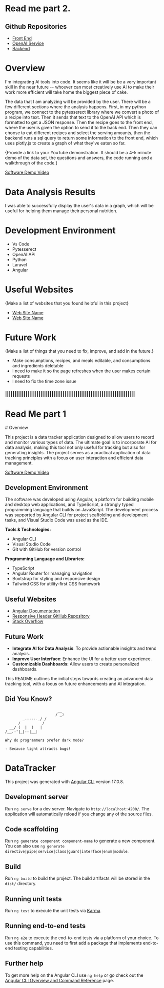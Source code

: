 <h1>
Read me part 2. 
</h1>

<h2>
Github Repositories
</h2>

* [Front End](https://github.com/recnepspencer/DataTrackerFrontEnd)
* [OpenAI Service](https://github.com/recnepspencer/python-recipe-decoder)
* [Backend ](https://github.com/recnepspencer/DataTracker)

# Overview

I'm integrating AI tools into code. It seems like it will be be a very important skill in the near future -- whoever can most creatively use AI to make their work more efficient will take home the biggest piece of cake.

The data that I am analyzing will be provided by the user. There will be a few different sections where the analysis happens. First, in my python program, we connect to the pytesserect library where we convert a photo of a recipe into text. Then it sends that text to the OpenAI API which is formatted to get a JSON response. Then the recipe goes to the front end, where the user is given the option to send it to the back end. Then they can choose to eat different recipes and select the serving amounts, then the backend runs a sql query to return some information to the front end, which uses plotly.js to create a graph of what they've eaten so far. 

{Provide a link to your YouTube demonstration.  It should be a 4-5 minute demo of the data set, the questions and answers, the code running and a walkthrough of the code.}

[Software Demo Video](https://youtu.be/76rUrwiLI7k)

# Data Analysis Results

I was able to successfully display the user's data in a graph, which will be useful for helping them manage their personal nutrition. 

# Development Environment

<ul>
  <li>
  Vs Code
  </li>
  <li>
    Pytesserect
  </li>
  <li>
    OpenAI API
  </li>
  <li>
  Python
  </li>
  <li>
  Laravel
  </li>
  <li>
  Angular
  </li>

</ul>

# Useful Websites

{Make a list of websites that you found helpful in this project}
* [Web Site Name](http://url.link.goes.here)
* [Web Site Name](http://url.link.goes.here)

# Future Work

{Make a list of things that you need to fix, improve, and add in the future.}
* Make consumptions, recipes, and meals editable, and consumptions and ingredients deletable
* I need to make it so the page refreshes when the user makes certain requests
* I need to fix the time zone issue

<h3>||||||||||||||||||||||||||||||||||||||||||||||||||||||||||||||||||||||</h3>
<h1>Read Me part 1</h1>
# Overview

This project is a data tracker application designed to allow users to record and monitor various types of data. The ultimate goal is to incorporate AI for data analysis, making this tool not only useful for tracking but also for generating insights. The project serves as a practical application of data tracking principles with a focus on user interaction and efficient data management.

[Software Demo Video](https://youtu.be/8qh-cFlo5hw)

## Development Environment

The software was developed using Angular, a platform for building mobile and desktop web applications, and TypeScript, a strongly typed programming language that builds on JavaScript. The development process was supported by Angular CLI for project scaffolding and development tasks, and Visual Studio Code was used as the IDE.

**Tools & Technologies:**
- Angular CLI
- Visual Studio Code
- Git with GitHub for version control

**Programming Language and Libraries:**
- TypeScript
- Angular Router for managing navigation
- Bootstrap for styling and responsive design
- Tailwind CSS for utility-first CSS framework

## Useful Websites

- [Angular Documentation](https://angular.io/docs)
- [Responsive Header GitHub Repository](https://github.com/chrisira/angular17-responsive-header)
- [Stack Overflow](https://stackoverflow.com/)

## Future Work

- **Integrate AI for Data Analysis**: To provide actionable insights and trend analysis.
- **Improve User Interface**: Enhance the UI for a better user experience.
- **Customizable Dashboards**: Allow users to create personalized dashboards.

This README outlines the initial steps towards creating an advanced data tracking tool, with a focus on future enhancements and AI integration.

## Did You Know?

```text
                        __
                       / _)
        _.----._/ /
      /          /
  __/ (  |  (   |
/__.-'|_|--|__|

Why do programmers prefer dark mode?

- Because light attracts bugs!
```

# DataTracker

This project was generated with [Angular CLI](https://github.com/angular/angular-cli) version 17.0.8.

## Development server

Run `ng serve` for a dev server. Navigate to `http://localhost:4200/`. The application will automatically reload if you change any of the source files.

## Code scaffolding

Run `ng generate component component-name` to generate a new component. You can also use `ng generate directive|pipe|service|class|guard|interface|enum|module`.

## Build

Run `ng build` to build the project. The build artifacts will be stored in the `dist/` directory.

## Running unit tests

Run `ng test` to execute the unit tests via [Karma](https://karma-runner.github.io).

## Running end-to-end tests

Run `ng e2e` to execute the end-to-end tests via a platform of your choice. To use this command, you need to first add a package that implements end-to-end testing capabilities.

## Further help

To get more help on the Angular CLI use `ng help` or go check out the [Angular CLI Overview and Command Reference](https://angular.io/cli) page.
